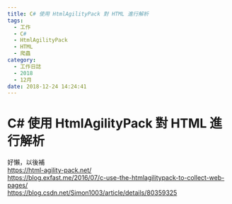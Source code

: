 ```yaml
---
title: C# 使用 HtmlAgilityPack 對 HTML 進行解析
tags:
  - 工作
  - C#
  - HtmlAgilityPack
  - HTML
  - 爬蟲
category:
  - 工作日誌
  - 2018
  - 12月
date: 2018-12-24 14:24:41
---
```

# C# 使用 HtmlAgilityPack 對 HTML 進行解析 #

好懶，以後補  
https://html-agility-pack.net/  
https://blog.exfast.me/2016/07/c-use-the-htmlagilitypack-to-collect-web-pages/  
https://blog.csdn.net/Simon1003/article/details/80359325  